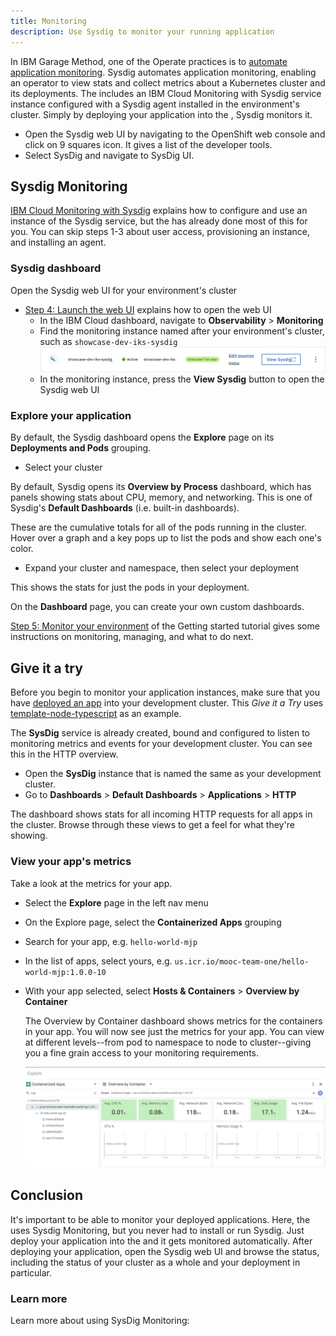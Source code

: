 ```yaml
---
title: Monitoring
description: Use Sysdig to monitor your running application
---
```

<!--- cSpell:ignore appview ICPA openshiftconsole Theia userid toolset crwexposeservice gradlew bluemix ocinstall Mico crwopenlink crwopenapp swaggerui gitpat gituser  buildconfig yourproject wireframe devenvsetup viewapp crwopenlink  atemplatized rtifactoryurlsetup Kata Koda configmap Katacoda checksetup cndp katacoda checksetup Linespace igccli regcred REPLACEME Tavis pipelinerun openshiftcluster invokecloudshell cloudnative sampleapp bwoolf hotspots multicloud pipelinerun Sricharan taskrun Vadapalli Rossel REPLACEME cloudnativesampleapp artifactoryuntar untar Hotspot devtoolsservices Piyum Zonooz Farr Kamal Arora Laszewski  Roadmap roadmap Istio Packt buildpacks automatable ksonnet jsonnet targetport podsiks SIGTERM SIGKILL minikube apiserver multitenant kubelet multizone Burstable checksetup handson  stockbffnode codepatterns devenvsetup newwindow preconfigured cloudantcredentials apikey Indexyaml classname  errorcondition tektonpipeline gradlew gitsecret viewapp cloudantgitpodscreen crwopenlink cdply crwopenapp -->

In IBM Garage Method, one of the Operate practices is to [automate application monitoring](https://www.ibm.com/garage/method/practices/manage/practice_automated_monitoring/). Sysdig automates application monitoring, enabling an operator to view stats and collect metrics about a Kubernetes cluster and its deployments. 
The <Globals name="env" /> includes an IBM Cloud Monitoring with Sysdig service instance configured with a Sysdig agent installed in the environment's cluster. Simply by deploying your application into the <Globals name="env" />, Sysdig monitors it. 

- Open the Sysdig web UI by navigating to the OpenShift web console and click on 9 squares icon. It gives a list of the developer tools.
- Select SysDig and navigate to SysDig UI.

## Sysdig Monitoring

[IBM Cloud Monitoring with Sysdig](https://cloud.ibm.com/docs/services/Monitoring-with-Sysdig) explains how to configure and use an instance of the Sysdig service, but the <Globals name="env" /> has already done most of this for you. You can skip steps 1-3 about user access, provisioning an instance, and installing an agent.

### Sysdig dashboard

Open the Sysdig web UI for your environment's cluster
- [Step 4: Launch the web UI](https://cloud.ibm.com/docs/monitoring?topic=monitoring-getting-started#getting-started-step5) explains how to open the web UI
    - In the IBM Cloud dashboard, navigate to **Observability** > **Monitoring**
    - Find the monitoring instance named after your environment's cluster, such as `showcase-dev-iks-sysdig`
    ![Sysdig Monitoring Instance](../images/monitoring/sysdig-monitoring-instance.png)
    - In the monitoring instance, press the **View Sysdig** button to open the Sysdig web UI

### Explore your application

By default, the Sysdig dashboard opens the **Explore** page on its **Deployments and Pods** grouping.

- Select your cluster

By default, Sysdig opens its **Overview by Process** dashboard, which has panels showing stats about CPU, memory, and networking.
This is one of Sysdig's **Default Dashboards** (i.e. built-in dashboards).

These are the cumulative totals for all of the pods running in the cluster. Hover over a graph and a key pops up to list
the pods and show each one's color.

- Expand your cluster and namespace, then select your deployment

This shows the stats for just the pods in your deployment.

On the **Dashboard** page, you can create your own custom dashboards.

[Step 5: Monitor your environment](https://cloud.ibm.com/docs/monitoring?topic=monitoring-getting-started#getting-started-step6)
of the Getting started tutorial gives some instructions on monitoring, managing, and what to do next.


## Give it a try

Before you begin to monitor your application instances, make sure that you have [deployed an app](/developer-intermediate/deploy-app) into your development cluster. This _Give it a Try_ uses [template-node-typescript](https://github.com/IBM/template-node-typescript) as an example.

The **SysDig** service is already created, bound and configured to listen to monitoring metrics and events for your development cluster. You can see this in the HTTP overview.

- Open the **SysDig** instance that is named the same as your development cluster.
- Go to **Dashboards** > **Default Dashboards** > **Applications** > **HTTP**

The dashboard shows stats for all incoming HTTP requests for all apps in the cluster. Browse through these views to get a feel for what they're showing.

### View your app's metrics

Take a look at the metrics for your app.

- Select the **Explore** page in the left nav menu
- On the Explore page, select the **Containerized Apps** grouping
- Search for your app, e.g. `hello-world-mjp`
- In the list of apps, select yours, e.g. `us.icr.io/mooc-team-one/hello-world-mjp:1.0.0-10`
- With your app selected, select **Hosts & Containers** > **Overview by Container**

    The Overview by Container dashboard shows metrics for the containers in your app. You will now see just the metrics for your app. You can view at different levels--from pod to namespace to node to cluster--giving you a fine grain access to your monitoring requirements.

    ![Metrics View](../images/monitoring/appview.png)

## Conclusion

It's important to be able to monitor your deployed applications.
Here, the <Globals name="env" /> uses Sysdig Monitoring, but you never had to install or run Sysdig.
Just deploy your application into the <Globals name="env" /> and it gets monitored automatically.
After deploying your application, open the Sysdig web UI and browse the status, including the status
of your cluster as a whole and your deployment in particular.

### Learn more

Learn more about using SysDig Monitoring:
